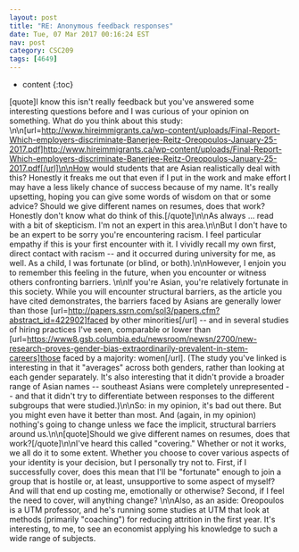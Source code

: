 ```yaml
---
layout: post
title: "RE: Anonymous feedback responses"
date: Tue, 07 Mar 2017 00:16:24 EST
nav: post
category: CSC209
tags: [4649]
---
```


* content
{:toc}

[quote]I know this isn't really feedback but you've answered some interesting questions before and I was curious of your opinion on something. What do you think about this study: \n\n[url=http://www.hireimmigrants.ca/wp-content/uploads/Final-Report-Which-employers-discriminate-Banerjee-Reitz-Oreopoulos-January-25-2017.pdf]http://www.hireimmigrants.ca/wp-content/uploads/Final-Report-Which-employers-discriminate-Banerjee-Reitz-Oreopoulos-January-25-2017.pdf[/url]\n\nHow would students that are Asian realistically deal with this? Honestly it freaks me out that even if I put in the work and make effort I may have a less likely chance of success because of my name. It's really upsetting, hoping you can give some words of wisdom on that or some advice? Should we give different names on resumes, does that work? Honestly don't know what do think of this.[/quote]\n\nAs always ... read with a bit of skepticism. I'm not an expert in this area.\n\nBut I don't have to be an expert to be sorry you're encountering racism. I feel particular empathy if this is your first encounter with it. I vividly recall my own first, direct contact with racism -- and it occurred during university for me, as well. As a child, I was fortunate (or blind, or both).\n\nHowever, I enjoin you to remember this feeling in the future, when you encounter or witness others confronting barriers. \n\nIf you're Asian, you're relatively fortunate in this society. While you will encounter structural barriers, as the article you have cited demonstrates, the barriers faced by Asians are generally lower than those [url=http://papers.ssrn.com/sol3/papers.cfm?abstract_id=422902]faced by other minorities[/url] -- and in several studies of hiring practices I've seen, comparable or lower than [url=https://www8.gsb.columbia.edu/newsroom/newsn/2700/new-research-proves-gender-bias-extraordinarily-prevalent-in-stem-careers]those faced by a majority: women[/url]. (The study you've linked is interesting in that it "averages" across both genders, rather than looking at each gender separately. It's also interesting that it didn't provide a broader range of Asian names -- southeast Asians were completely unrepresented -- and that it didn't try to differentiate between responses to the different subgroups that were studied.)\n\nSo: in my opinion, it's bad out there. But you might even have it better than most. And (again, in my opinion) nothing's going to change unless we face the implicit, structural barriers around us.\n\n[quote]Should we give different names on resumes, does that work?[/quote]\n\nI've heard this called "covering." Whether or not it works, we all do it to some extent. Whether you choose to cover various aspects of your identity is your decision, but I personally try not to. First, if I successfully cover, does this mean that I'll be "fortunate" enough to join a group that is hostile or, at least, unsupportive to some aspect of myself? And will that end up costing me, emotionally or otherwise? Second, if I feel the need to cover, will anything change? \n\nAlso, as an aside: Oreopoulos is a UTM professor, and he's running some studies at UTM that look at methods (primarily "coaching") for reducing attrition in the first year. It's interesting, to me, to see an economist applying his knowledge to such a wide range of subjects.
<!-- more -->
<p></p>
